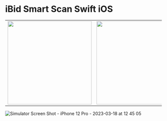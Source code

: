 # iBid Smart Scan Swift iOS

<table>
  <tr>
    <td><img src="https://user-images.githubusercontent.com/38591396/226091275-2aec0172-4811-4a53-ba3e-016d53cd2d84.png" width=270></td>
    <td><img src="https://user-images.githubusercontent.com/38591396/226091277-9896cac6-cea5-4e43-9f70-38630408f228.png" width=270></td>
  </tr>
 </table>
 
![Simulator Screen Shot - iPhone 12 Pro - 2023-03-18 at 12 45 05](https://user-images.githubusercontent.com/38591396/226091541-f1d5f99c-3e5b-4888-813c-f2c62845ad86.png)
